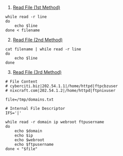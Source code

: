 1. <u>Read File (1st Method)</u>

````shell
while read -r line
do
	echo $line
done < filename
````

2. <u>Read File (2nd Method)</u>

````shell
cat filename | while read -r line
do
	echo $line
done
````

3. <u>Read File (3rd Method)</u>

````shell
# File Content
# cyberciti.biz|202.54.1.1|/home/httpd|ftpcbzuser
# nixcraft.com|202.54.1.2|/home/httpd|ftpnixuser

file=/tmp/domains.txt

# Internal File Descriptor
IFS='|' 

while read -r domain ip webroot ftpusername
do
	echo $domain
	echo $ip
	echo $webroot
	echo $ftpusername
done < "$file"
````
